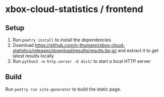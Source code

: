 # xbox-cloud-statistics / frontend

## Setup

1. Run `poetry install` to install the dependencies
2. Download https://github.com/n-thumann/xbox-cloud-statistics/releases/download/results/results.tar.gz and extract it to get latest results locally
3. Run `python3 -m http.server -d dist/` to start a local HTTP server

## Build

Run `poetry run site-generator` to build the static page.